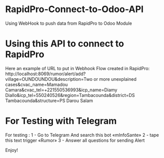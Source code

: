 # RapidPro-Connect-to-Odoo-API
Using WebHook to push data from RapidPro to Odoo Module

# Using this API to connect to RapidPro

Here an example of URL to put in Webhook Flow created in RapidPro:
http://localhost:8069/rumor/alert/add?village=OUNDOUNDOU&description=Two or more unexplained cases&cvac_name=Mamadou
Camara&cvac_tel=+221550536993&icp_name=Diamy Diallo&icp_tel=550240526&region=Tambacounda&district=DS
Tambacounda&structure=PS Darou Salam

# For Testing with Telegram
For testing :
1 - Go to Telegram And search this bot «mInfoSante»
2 - tape this text trigger «Rumor»
3 - Answer all questions for sending Alert

Enjoy!

